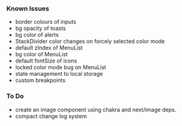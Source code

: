 ### Known Issues

-    border colours of inputs
-    bg opacity of toasts
-    bg color of alerts
-    StackDivider color changes on forcely selected color mode
-    default zIndex of MenuList
-    bg color of MenuList
-    default fontSize of icons
-    locked color mode bug on MenuList
-    state management to local storage
-    custom breakpoints

### To Do

-    create an image component using chakra and next/image deps.
-    compact change log system
